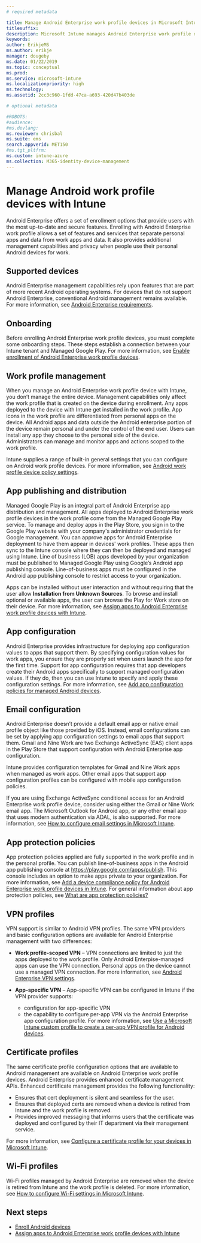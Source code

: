 ```yaml
---
# required metadata

title: Manage Android Enterprise work profile devices in Microsoft Intune
titlesuffix: 
description: Microsoft Intune manages Android Enterprise work profile devices to provide additional management capabilities and privacy when people use their personal Android devices for work.
keywords:
author: ErikjeMS 
ms.author: erikje
manager: dougeby
ms.date: 01/22/2019
ms.topic: conceptual
ms.prod:
ms.service: microsoft-intune
ms.localizationpriority: high
ms.technology:
ms.assetid: 2cc3c960-1fdd-47ca-a693-420d47b403de

# optional metadata

#ROBOTS:
#audience:
#ms.devlang:
ms.reviewer: chrisbal
ms.suite: ems
search.appverid: MET150
#ms.tgt_pltfrm:
ms.custom: intune-azure
ms.collection: M365-identity-device-management
---
```


# Manage Android work profile devices with Intune

Android Enterprise offers a set of enrollment options that provide users with the most up-to-date and secure features. Enrolling with Android Enterprise work profile allows a set of features and services that separate personal apps and data from work apps and data. It also provides additional management capabilities and privacy when people use their personal Android devices for work. 

## Supported devices

Android Enterprise management capabilities rely upon features that are part of more recent Android operating systems. For devices that do not support Android Enterprise, conventional Android management remains available. For more information, see [Android Enterprise requirements](https://support.google.com/work/android/answer/6174145?hl=en&ref_topic=6151012).

## Onboarding

Before enrolling Android Enterprise work profile devices, you must complete some onboarding steps. These steps establish a connection between your Intune tenant and Managed Google Play. For more information, see [Enable enrollment of Android Enterprise work profile devices](android-work-profile-enroll.md).

## Work profile management

When you manage an Android Enterprise work profile device with Intune, you don’t manage the entire device. Management capabilities only affect the work profile that is created on the device during enrollment. Any apps deployed to the device with Intune get installed in the work profile. App icons in the work profile are differentiated from personal apps on the device. All Android apps and data outside the Android enterprise portion of the device remain personal and under the control of the end user. Users can install any app they choose to the personal side of the device. Administrators can manage and monitor apps and actions scoped to the work profile.

Intune supplies a range of built-in general settings that you can configure on Android work profile devices. For more information, see [Android work profile device policy settings](compliance-policy-create-android-for-work.md).

## App publishing and distribution

Managed Google Play is an integral part of Android Enterprise app distribution and management. All apps deployed to Android Enterprise work profile devices in the work profile come from the Managed Google Play service. To manage and deploy apps in the Play Store, you sign in to the Google Play website with your company's administrator credentials for Google management. You can approve apps for Android Enterprise deployment to have them appear in devices' work profiles. These apps then sync to the Intune console where they can then be deployed and managed using Intune. Line of business (LOB) apps developed by your organization must be published to Managed Google Play using Google’s Android app publishing console. Line-of-business apps must be configured in the Android app publishing console to restrict access to your organization.

Apps can be installed without user interaction and without requiring that the user allow **Installation from Unknown Sources**. To browse and install optional or available apps, the user can browse the Play for Work store on their device. For more information, see [Assign apps to Android Enterprise work profile devices with Intune](apps-add-android-for-work.md).

## App configuration

Android Enterprise provides infrastructure for deploying app configuration values to apps that support them. By specifying configuration values for work apps, you ensure they are properly set when users launch the app for the first time. Support for app configuration requires that app developers create their Android apps specifically to support managed configuration values. If they do, then you can use Intune to specify and apply these configuration settings. For more information, see [Add app configuration policies for managed Android devices](app-configuration-policies-use-android.md).

## Email configuration

Android Enterprise doesn’t provide a default email app or native email profile object like those provided by iOS. Instead, email configurations can be set by applying app configuration settings to email apps that support them. Gmail and Nine Work are two Exchange ActiveSync (EAS) client apps in the Play Store that support configuration with Android Enterprise app configuration.

Intune provides configuration templates for Gmail and Nine Work apps when managed as work apps. Other email apps that support app configuration profiles can be configured with mobile app configuration policies.

If you are using Exchange ActiveSync conditional access for an Android Enterprise work profile device, consider using either the Gmail or Nine Work email app. The Microsoft Outlook for Android app, or any other email app that uses modern authentication via ADAL, is also supported. For more information, see [How to configure email settings in Microsoft Intune](email-settings-configure.md).

## App protection policies

App protection policies applied are fully supported in the work profile and in the personal profile. You can publish line-of-business apps in the Android app publishing console at https://play.google.com/apps/publish. This console includes an option to make apps private to your organization. For more information, see [Add a device compliance policy for Android Enterprise work profile devices in Intune](compliance-policy-create-android-for-work.md). For general information about app protection policies, see [What are app protection policies?](app-protection-policy.md)

## VPN profiles

VPN support is similar to Android VPN profiles. The same VPN providers and basic configuration options are available for Android Enterprise management with two differences:

-  **Work profile-scoped VPN** – VPN connections are limited to just the apps deployed to the work profile. Only Android Enterpise-managed apps can use the VPN connection. Personal apps on the device cannot use a managed VPN connection. For more information, see [Android Enterprise VPN settings](vpn-settings-android.md#android-enterprise-vpn-settings).

-  **App-specific VPN** – App-specific VPN can be configured in Intune if the VPN provider supports:
    - configuration for app-specific VPN
    - the capability to configure per-app VPN via the Android Enterprise app configuration profile.
    For more information, see [Use a Microsoft Intune custom profile to create a per-app VPN profile for Android devices](android-pulse-secure-per-app-vpn.md).

## Certificate profiles

The same certificate profile configuration options that are available to Android management are available on Android Enterprise work profile devices. Android Enterprise provides enhanced certificate management APIs. Enhanced certificate management provides the following functionality:

-  Ensures that cert deployment is silent and seamless for the user.
-  Ensures that deployed certs are removed when a device is retired from Intune and the work profile is removed.
-  Provides improved messaging that informs users that the certificate was deployed and configured by their IT department via their management service.

For more information, see [Configure a certificate profile for your devices in Microsoft Intune](certificates-configure.md).

## Wi-Fi profiles

Wi-Fi profiles managed by Android Enterprise are removed when the device is retired from Intune and the work profile is deleted. For more information, see [How to configure Wi-Fi settings in Microsoft Intune](wi-fi-settings-configure.md).

## Next steps
- [Enroll Android devices](android-enroll.md)
- [Assign apps to Android Enterprise work profile devices with Intune](apps-add-android-for-work.md)
